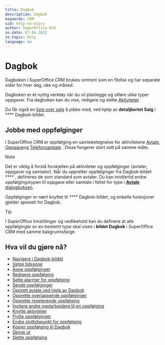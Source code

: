 ```yaml
---
title: Dagbok
description: Dagbok
keywords: CRM
uid: help-no-diary
author: SuperOffice RnD
so.date: 07.04.2022
so.topic: help
language: no
---
```


# Dagbok

Dagboken i SuperOffice CRM brukes omtrent som en filofax og har separate sider for hver dag, uke og måned.

Dagboken er et nyttig verktøy når du vil planlegge og utføre ulike typer oppgaver. Fra dagboken kan du vise, redigere og slette [Aktiviteter][16].

Du får også en [liste over salg][13] å jobbe med, ved hjelp av **detaljkortet Salg** i **** Dagbok-bildet.

## Jobbe med oppfølginger

I SuperOffice CRM er oppfølging en samlebetegnelse for aktivitetene [Avtale][1], [Oppgave][2]og [Telefonsamtale][3] . Disse fungerer stort sett på samme måte.

> [!NOTE]
> Det er viktig å forstå forskjellen på aktiviteter og oppfølginger (avtaler, oppgaver og samtaler).
Når du oppretter oppfølginger fra Dagbok-bildet **** , defineres de som standard som avtaler. Du kan imidlertid endre oppfølgingstypen til oppgave eller samtale i feltet for type i [ **Avtale** dialogboksen][22].

Oppfølginger er nært knyttet til **** Dagbok-bildet, og enkelte funksjoner gjelder spesielt for Dagbok.

> [!TIP]
> I SuperOffice Innstillinger og vedlikehold kan du definere at alle oppfølginger av en bestemt type skal vises i **bildet Dagbok** i SuperOffice CRM med samme bakgrunnsfarge.

## Hva vil du gjøre nå?

* [Navigere i Dagbok-bildet][14]
* [Velge tidssone][15]
* [Åpne oppfølginger][4]
* [Redigere oppfølging][6]
* [Sette alarmer for oppfølging][7]
* [Sende oppfølginger][8]
* [Opprett avtale ved hjelp av Dagbok][18]
* [Opprette overlappende oppfølginger][9]
* [Opprette repeterende oppfølging][10]
* [Invitere andre medarbeidere til en oppfølging][11]
* [Knytte aktiviteter][12]
* [Flytte oppfølginger][19]
* [Endre sluttidspunkt for oppfølging][20]
* [Kopier oppfølging til Dagbok][21]
* [Skrive ut][5]
* [Slette oppfølging][17]

<!-- Referenced links -->
[1]: appointment.md
[2]: task.md
[3]: phone-call/index.md
[4]: open-follow-up.md
[5]: print.md
[6]: edit-follow-up.md
[7]: set-alarm.md
[8]: send-as-email.md
[9]: create-follow-up.md#overlap
[10]: recurrence/create.md
[11]: invitation/index.md
[12]: ../../learn/getting-started/linking-documents-to-follow-ups.md
[13]: screen/sales-tab.md
[14]: screen/navigate-in-diary.md
[15]: ../../globalization-and-localization/learn/time-zones.md
[16]: ../../learn/activity/index.md
[17]: delete-follow-up.md
[18]: create-appointment.md
[19]: move-follow-up.md
[20]: change-end-time.md
[21]: copy-follow-up.md
[22]: screen/dialog-for-followups.md

<!-- Referenced images -->
